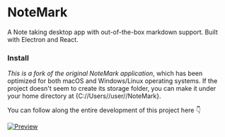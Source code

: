 # NoteMark

A Note taking desktop app with out-of-the-box markdown support. Built with Electron and React.

### Install

*This is a fork of the original NoteMark application*, which has been optimized for both macOS and Windows/Linux operating systems.
If the project doesn't seem to create its storage folder, you can make it under your home directory at {C://Users//user//NoteMark}.


You can follow along the entire development of this project here 👇

[![Preview](https://github.com/gionathas/NoteMark/assets/16454253/c5072721-8c51-450d-ad74-431c65247715)](https://youtu.be/t8ane4BDyC8?si=QDnKwHR_REREtiSy)
